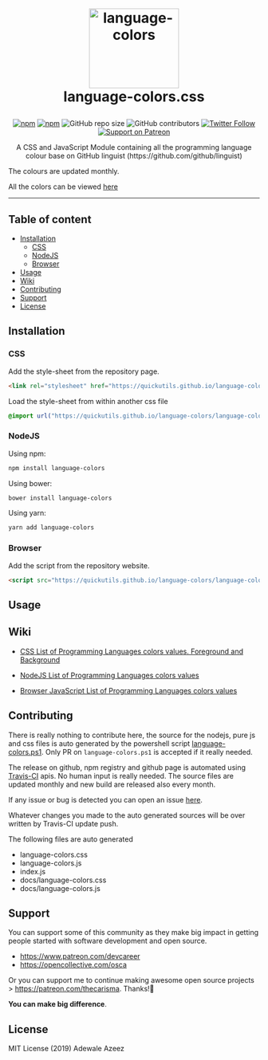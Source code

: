 
# <p style="text-align:center;" align="center"><img src="https://quickutils.github.io/language-colors/language-colors.png" alt="language-colors" style="width:180px;height:160px;" width="180" height="160" /><br />language-colors.css</p>

<span style="display:block;text-align:center">[![npm](https://img.shields.io/npm/v/language-colors)](https://www.npmjs.com/package/language-colors) [![npm](https://img.shields.io/npm/dw/language-colors)](https://www.npmjs.com/package/language-colors) ![GitHub repo size](https://img.shields.io/github/repo-size/quickutils/language-colors)	![GitHub contributors](https://img.shields.io/github/contributors/quickutils/language-colors) [![Twitter Follow](https://img.shields.io/twitter/follow/opensourceprojs?style=social)](https://twitter.com/opensourceprojs) [![Support on Patreon](https://img.shields.io/static/v1?label=Support%20on%20Patreon&message=$5&color=brightgreen)](https://www.patreon.com/join/thecarisma/checkout?rid=3556842)</span>

<p style="text-align: center;" align="center">A CSS and JavaScript Module containing all the programming language colour base on GitHub linguist (https://github.com/github/linguist)</p>

The colours are updated monthly.

All the colors can be viewed [here](https://quickutils.github.io/language-colors/language-colors.html)

___

## Table of content
- [Installation](#installation)
	- [CSS](#css)
	- [NodeJS](#nodejs)
	- [Browser](#browser)
- [Usage](#usage)
- [Wiki](#wiki)
- [Contributing](#contributing)
- [Support](#support)
- [License](#license)

## Installation

### CSS

Add the style-sheet from the repository page. 

```html
<link rel="stylesheet" href="https://quickutils.github.io/language-colors/language-colors.css"> 
```

Load the style-sheet from within another css file 

```css
@import url("https://quickutils.github.io/language-colors/language-colors.css");
```

### NodeJS

Using npm:

```bash
npm install language-colors
```

Using bower:

```bash
bower install language-colors
```

Using yarn:

```bash
yarn add language-colors
```

### Browser

Add the script from the repository website. 

```html
<script src="https://quickutils.github.io/language-colors/language-colors.js"></script>
```

## Usage



## Wiki

 - [CSS List of Programming Languages colors values. Foreground and Background](https://github.com/quickutils/language-colors/wiki/CSS-List-of-Programming-Languages-colors-values.-Foreground-and-Background)

 - [NodeJS List of Programming Languages colors values](https://github.com/quickutils/language-colors/wiki/NodeJS-List-of-Programming-Languages-colors-values)
 
 - [Browser JavaScript List of Programming Languages colors values](https://github.com/quickutils/language-colors/wiki/Browser-JavaScript-List-of-Programming-Languages-colors-values)

## Contributing

There is really nothing to contribute here, the source for the nodejs, pure js and css files is auto generated by the powershell script [language-colors.ps1](./language-colors.ps1). Only PR on `language-colors.ps1` is accepted if it really needed. 

The release on github, npm registry and github page is automated using [Travis-CI](https://travis-ci.org/) apis. No human input is really needed. The source files are updated monthly and new build are released also every month.

If any issue or bug is detected you can open an issue [here](https://github.com/quickutils/language-colors/issues/new).

Whatever changes you made to the auto generated sources will be over written by Travis-CI update push.

The following files are auto generated 

- language-colors.css
- language-colors.js
- index.js
- docs/language-colors.css
- docs/language-colors.js


## Support

You can support some of this community as they make big impact in getting people started with software development and open source.

- https://www.patreon.com/devcareer
- https://opencollective.com/osca

Or you can support me to continue making awesome open source projects > https://patreon.com/thecarisma. Thanks!🤗

**You can make big difference**.

## License

MIT License (2019) Adewale Azeez

